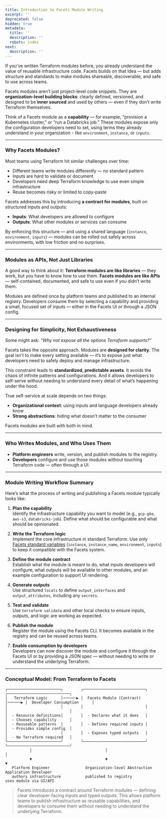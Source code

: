 ```yaml
---
title: Introduction to Facets Module Writing
excerpt: ''
deprecated: false
hidden: true
metadata:
  title: ''
  description: ''
  robots: index
next:
  description: ''
---
```

If you’ve written Terraform modules before, you already understand the value of reusable infrastructure code. Facets builds on that idea — but adds structure and standards to make modules shareable, discoverable, and safe to use across teams.

Facets modules aren’t just project-level code snippets. They are **organization-level building blocks**: clearly defined, versioned, and designed to be **inner sourced** and used by others — even if they don’t write Terraform themselves.

Think of a Facets module as a **capability** — for example, “provision a Kubernetes cluster,” or “run a Databricks job.” These modules expose only the configuration developers need to set, using terms they already understand in your organization - like `environment`, `instance`, or `inputs`.

***

### Why Facets Modules?

Most teams using Terraform hit similar challenges over time:

* Different teams write modules differently — no standard pattern
* Inputs are hard to validate or document
* Developers need deep Terraform knowledge to use even simple infrastructure
* Reuse becomes risky or limited to copy-paste

Facets addresses this by introducing **a contract for modules**, built on structured inputs and outputs:

* **Inputs**: What developers are allowed to configure
* **Outputs**: What other modules or services can consume

By enforcing this structure — and using a shared language (`instance`, `environment`, `inputs`) — modules can be rolled out safely across environments, with low friction and no surprises.

***

### Modules as APIs, Not Just Libraries

A good way to think about it: **Terraform modules are like libraries** — they work, but you have to know how to use them. **Facets modules are like APIs** — self-contained, documented, and safe to use even if you didn’t write them.

Modules are defined once by platform teams and published to an internal registry. Developers consume them by selecting a capability and providing a small, focused set of inputs — either in the Facets UI or through a JSON config.

***

### Designing for Simplicity, Not Exhaustiveness

Some might ask: *“Why not expose all the options Terraform supports?”*

Facets takes the opposite approach. Modules are **designed for clarity**. The goal isn’t to make every setting available — it’s to expose just what developers need to safely deploy and manage infrastructure.

This constraint leads to **standardized, predictable assets**. It avoids the chaos of infinite patterns and configurations. And it allows developers to self-serve without needing to understand every detail of what’s happening under the hood.

True self-service at scale depends on two things:

* **Organizational context**: using inputs and language developers already know
* **Strong abstractions**: hiding what doesn’t matter to the consumer

Facets modules are built with both in mind.

***

### Who Writes Modules, and Who Uses Them

* **Platform engineers** write, version, and publish modules to the registry.
* **Developers** configure and use those modules without touching Terraform code — often through a UI.

***

### Module Writing Workflow Summary

Here’s what the process of writing and publishing a Facets module typically looks like:

1. **Plan the capability**\
   Identify the infrastructure capability you want to model (e.g., `gcp-gke`, `aws-s3`, `databricks-job`). Define what should be configurable and what should be opinionated.

2. **Write the Terraform logic**\
   Implement the core infrastructure in standard Terraform. Use only [Facets standard variables](#) (`instance`, `instance_name`, `environment`, `inputs`) to keep it compatible with the Facets system.

3. **Define the module contract**\
   Establish what the module is meant to do, what inputs developers will configure, what outputs will be available to other modules, and an example configuration to support UI rendering.

4. **Generate outputs**\
   Use structured `locals` to define `output_interfaces` and `output_attributes`, including any `secrets`.

5. **Test and validate**\
   Use `terraform validate` and other local checks to ensure inputs, outputs, and logic are working as expected.

6. **Publish the module**\
   Register the module using the Facets CLI. It becomes available in the registry and can be reused across teams.

7. **Enable consumption by developers**\
   Developers can now discover the module and configure it through the Facets UI or by providing a JSON spec — without needing to write or understand the underlying Terraform.

***

### Conceptual Model: From Terraform to Facets

```text
╭────────────────────────╮        ╭────────────────────────────╮        ╭────────────────────────────╮
│   Terraform Logic      │──────▶ │  Facets Module (Contract)  │──────▶ │  Developer Consumption      │
│                        │        │                            │        │                            │
│  - Resource definitions│        │  - Declares what it does   │        │  - Chooses capability      │
│  - Reuseable patterns  │        │  - Defines required inputs │        │  - Provides simple config  │
│                        │        │  - Exposes typed outputs   │        │  - No Terraform required   │
╰────────────────────────╯        ╰────────────────────────────╯        ╰────────────────────────────╯
           │                                 │                                     │
           ▼                                 ▼                                     ▼
   Platform Engineer                Organization-level Abstraction       Application Developer
   authors infrastructure           published to registry                uses module via UI/API
```

> Facets introduces a contract around Terraform modules — defining clear developer-facing inputs and typed outputs. This allows platform teams to publish infrastructure as reusable capabilities, and developers to consume them without needing to understand the underlying Terraform.

